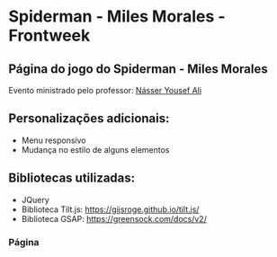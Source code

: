 # Spiderman - Miles Morales - Frontweek

## Página do jogo do Spiderman - Miles Morales
Evento ministrado pelo professor: [Násser Yousef Ali](https://www.youtube.com/channel/UCiHkIXtKHLHbyBs352UI6QQ)

## Personalizações adicionais:
 - Menu responsivo
 - Mudança no estilo de alguns elementos

 ## Bibliotecas utilizadas:
- JQuery
- Biblioteca Tilt.js: https://gijsroge.github.io/tilt.js/​
- Biblioteca GSAP: https://greensock.com/docs/v2/

### Página